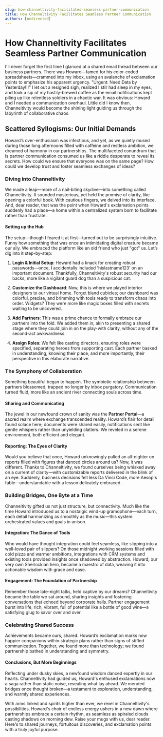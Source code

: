 ```yaml
---
slug: how-channeltivity-facilitates-seamless-partner-communication
title: How Channeltivity Facilitates Seamless Partner Communication
authors: [undirected]
---
```



# How Channeltivity Facilitates Seamless Partner Communication

I'll never forget the first time I glanced at a shared email thread between our business partners. There was Howard—famed for his color-coded spreadsheets—crammed into my inbox, using an avalanche of exclamation points to emphasize his apparent urgency. "Urgent: Need Data by Yesterday!!!" I let out a resigned sigh, realized I still had sleep in my eyes, and took a sip of my hastily-brewed coffee as the email notifications kept piling up like relentless soldiers in a chaotic war. It was obvious: Howard and I needed a communication overhaul. Little did I know then, Channeltivity would become the shining light guiding us through the labyrinth of collaborative chaos.

## Scattered Syllogisms: Our Initial Demands

Howard’s over-enthusiasm was infectious, and yet, as we quietly mused during those long afternoons filled with caffeine and restless ambition, we dreamed of harmony in our partnerships. The multifaceted conundrum that is partner communication consumed us like a riddle desperate to reveal its secrets. How could we ensure that everyone was on the same page? How could we develop trust and foster seamless exchanges of ideas?

### Diving into Channeltivity

We made a leap—more of a nail-biting skydive—into something called Channeltivity. It sounded mysterious, yet held the promise of clarity, like opening a colorful book. With cautious fingers, we delved into its interface. And, dear reader, that was the point when Howard's exclamation points suddenly had a place—a home within a centralized system born to facilitate rather than frustrate.

#### Setting up the Hub

The setup—though I feared it at first—turned out to be surprisingly intuitive. Funny how something that was once an intimidating digital creature became our ally. We embraced the platform like an old friend who just "got" us. Let’s dig into it step-by-step:

1. **Login & Initial Setup**: Howard had a knack for creating robust passwords—once, I accidentally included 'hislastname123' on an important document. Thankfully, Channeltivity's robust security had our backs, more like a vigilant guard dog than a suspicious cat.
 
2. **Customize the Dashboard**: Now, this is where we played interior designers to our virtual home. Forget bland cubicles; our dashboard was colorful, precise, and brimming with tools ready to transform chaos into order. Widgets? They were more like magic boxes filled with secrets waiting to be uncovered.

3. **Add Partners**: This was a prime chance to formally embrace our partners into the fold. We added them in, akin to presenting a shared stage where they could join in on the play-with clarity, without any of the second-act awkwardness.

4. **Assign Roles**: We felt like casting directors, ensuring roles were specified, separating heroes from supporting cast. Each partner basked in understanding, knowing their place, and more importantly, their perspective in this elaborate narrative.

### The Symphony of Collaboration

Something beautiful began to happen. The symbiotic relationship between partners blossomed, trapped no longer by inbox purgatory. Communication turned fluid, more like an ancient river connecting souls across time.

#### Sharing and Communicating

The jewel in our newfound crown of sanity was the **Partner Portal**—a sacred realm where exchange transcended reality. Howard’s flair for detail found solace here; documents were shared easily, notifications sent like gentle whispers rather than unyielding clatters. We reveled in a serene environment, both efficient and elegant.

#### Reporting: The Eyes of Clarity

Would you believe that once, Howard unknowingly pulled an all-nighter on reports filled with figures that danced circles around us? Now, it was different. Thanks to Channeltivity, we found ourselves being whisked away on a current of clarity—with customizable reports delivered in the blink of an eye. Suddenly, business decisions felt less Da Vinci Code, more Aesop's fable—understandable with a lesson delicately embraced.

### Building Bridges, One Byte at a Time

Channeltivity gifted us not just structure, but connectivity. Much like the time Howard introduced us to a nostalgic wind-up gramophone—each turn, each detail harmonizing as smoothly as the music—this system orchestrated values and goals in unison.

#### Integration: The Dance of Tools

Who would have thought integration could feel seamless, like slipping into a well-loved pair of slippers? On those midnight working sessions filled with cold pizza and warmer ambitions, integrations with CRM systems and existing tools provided insights once shadowed by abstraction. Howard, our very own Sherlockian hero, became a maestro of data, weaving it into actionable wisdom with grace and ease.

#### Engagement: The Foundation of Partnership

Remember those late-night talks, held captive by our dreams? Channeltivity became the table we sat around, sharing insights and fostering conversations that echoed beyond corporate halls. Partner engagement burst into life; rich, vibrant, full of potential like a bottle of good wine—a satisfying glug to savor over and over.

### Celebrating Shared Success

Achievements became ours, shared. Howard’s exclamation marks now happier companions within strategic plans rather than signs of stifled communication. Together, we found more than technology; we found partnership bathed in understanding and symmetry.

#### Conclusions, But More Beginnings

Reflecting under dusky skies, a newfound wisdom danced expertly in our hearts. Channeltivity had guided us, Howard's enthused exclamations now a saga rather than static noise, revealing what lay ahead. We mended bridges once thought broken—a testament to exploration, understanding, and warmly shared experiences.

With arms linked and spirits higher than ever, we revel in Channeltivity's possibilities. Howard's choir of endless energy ushers in a new dawn where partnerships embrace a certain rhythm, as seamless as spiraled clouds casting shadows on morning dew. Raise your mugs with us, dear reader. Here's to shared journeys, fortuitous discoveries, and exclamation points with a truly joyful purpose.
